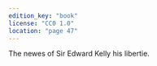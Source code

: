 ```yaml
---
edition_key: "book"
license: "CC0 1.0"
location: "page 47"
---
```

The newes
of Sir Edward Kelly his libertie.
